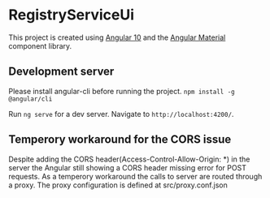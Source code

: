 # RegistryServiceUi

This project is created using [Angular 10](https://angular.io/) and the [Angular Material](https://material.angular.io/) component library. 

## Development server
Please install angular-cli before running the project.
`npm install -g @angular/cli`

Run `ng serve` for a dev server. Navigate to `http://localhost:4200/`. 

## Temperory workaround for the CORS issue

Despite adding the CORS header(Access-Control-Allow-Origin: *) in the server the Angular
still showing a CORS header missing error for POST requests. As a temperory workaround the calls to server are routed through a proxy. The proxy configuration is defined at  src/proxy.conf.json


